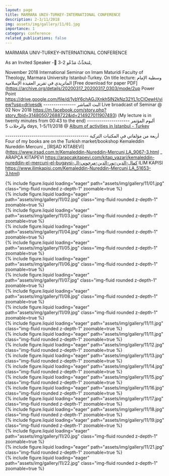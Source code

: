 ```yaml
---
layout: page
title: MARMARA UNIV-TURKEY-INTERNATIONAL CONFERENCE
description: 2-3/11/2018
img: assets/img/gallery/11/01.jpg
importance: 1
category: conference
related_publications: false
---
```


<p class="distill-post-title">MARMARA UNIV-TURKEY-INTERNATIONAL CONFERENCE </p>

As an Invited Speaker - ٌمُتحَدِّثٌ مَدْعٌو 2-3,

November 2018 International Seminar on Imam Maturidi Faculty of Theology, Marmara University Istanbul-Turkey. On title lecture: وسطية الإمام الماتريدي في تقرير العقيدة الإسلامية [Free download for paper PDF](https://archive.org/details/20200317_20200317_0303/mode/2up Power Point https://drive.google.com/file/d/1ybY6chAGJXnkh5lN2kNz32YL1cClOewH/view?usp=drivesdk ---------------- البث المباشر Live broadcast of Seminar @ 02 Nov 2018 https://m.facebook.com/story.php?story_fbid=314805072688722&id=214927011907493) (My lecture is in twenty minutes from 00:43 to the end) --------------------- ألبوم المؤتمر والرحلات 5 days, 1-5/11/2018 @ [Album of activities in Istanbul - Turkey](https://m.facebook.com/kamaluddin.nurdin.7/albums/2111292812228534/)

----------------------------------------- أربعة من مؤلفاتي في المكتبات التركية Four of my books are on the Turkish market/bookshop Kemaleddin Nureddin Mercuni _ [İRŞAD KİTABEVİ](https://www.irsad.com.tr/Kemaleddin-Nureddin-Mercuni,LA_9067-3.html _ ARAPÇA KİTAPEVI https://arapcakitapevi.com/kitap_yazari/kemaleddin-nureddin-el-mercuni-el-bugaysi-كمال-الدين-نور-الدين-مرجوني-ال ILIM KAPISI https://www.ilimkapisi.com/Kemaleddin-Nureddin-Mercuni,LA_51653-3.html)

<div class="row mt-3">
    <div class="col-sm mt-3 mt-md-0">
        {% include figure.liquid loading="eager" path="assets/img/gallery/11/01.jpg" class="img-fluid rounded z-depth-1" zoomable=true %}
    </div>
    <div class="col-sm mt-3 mt-md-0">
        {% include figure.liquid loading="eager" path="assets/img/gallery/11/02.jpg" class="img-fluid rounded z-depth-1" zoomable=true %}
    </div>
    <div class="col-sm mt-3 mt-md-0">
        {% include figure.liquid loading="eager" path="assets/img/gallery/11/03.jpg" class="img-fluid rounded z-depth-1" zoomable=true %}
    </div>
</div>
<div class="row mt-3">
    <div class="col-sm mt-3 mt-md-0">
        {% include figure.liquid loading="eager" path="assets/img/gallery/11/04.jpg" class="img-fluid rounded z-depth-1" zoomable=true %}
    </div>
    <div class="col-sm mt-3 mt-md-0">
        {% include figure.liquid loading="eager" path="assets/img/gallery/11/05.jpg" class="img-fluid rounded z-depth-1" zoomable=true %}
    </div>
    <div class="col-sm mt-3 mt-md-0">
        {% include figure.liquid loading="eager" path="assets/img/gallery/11/06.jpg" class="img-fluid rounded z-depth-1" zoomable=true %}
    </div>
</div>

<div class="row mt-3">
    <div class="col-sm mt-3 mt-md-0">
        {% include figure.liquid loading="eager" path="assets/img/gallery/11/07.jpg" class="img-fluid rounded z-depth-1" zoomable=true %}
    </div>
    <div class="col-sm mt-3 mt-md-0">
        {% include figure.liquid loading="eager" path="assets/img/gallery/11/08.jpg" class="img-fluid rounded z-depth-1" zoomable=true %}
    </div>
    <div class="col-sm mt-3 mt-md-0">
        {% include figure.liquid loading="eager" path="assets/img/gallery/11/09.jpg" class="img-fluid rounded z-depth-1" zoomable=true %}
    </div>
</div>
<div class="row mt-3">
    <div class="col-sm mt-3 mt-md-0">
        {% include figure.liquid loading="eager" path="assets/img/gallery/11/11.jpg" class="img-fluid rounded z-depth-1" zoomable=true %}
    </div>
    <div class="col-sm mt-3 mt-md-0">
        {% include figure.liquid loading="eager" path="assets/img/gallery/11/11.jpg" class="img-fluid rounded z-depth-1" zoomable=true %}
    </div>
    <div class="col-sm mt-3 mt-md-0">
        {% include figure.liquid loading="eager" path="assets/img/gallery/11/12.jpg" class="img-fluid rounded z-depth-1" zoomable=true %}
    </div>
</div>
<div class="row mt-3">
    <div class="col-sm mt-3 mt-md-0">
        {% include figure.liquid loading="eager" path="assets/img/gallery/11/13.jpg" class="img-fluid rounded z-depth-1" zoomable=true %}
    </div>
    <div class="col-sm mt-3 mt-md-0">
        {% include figure.liquid loading="eager" path="assets/img/gallery/11/14.jpg" class="img-fluid rounded z-depth-1" zoomable=true %}
    </div>
    <div class="col-sm mt-3 mt-md-0">
        {% include figure.liquid loading="eager" path="assets/img/gallery/11/15.jpg" class="img-fluid rounded z-depth-1" zoomable=true %}
    </div>
</div>
<div class="row mt-3">
    <div class="col-sm mt-3 mt-md-0">
        {% include figure.liquid loading="eager" path="assets/img/gallery/11/16.jpg" class="img-fluid rounded z-depth-1" zoomable=true %}
    </div>
    <div class="col-sm mt-3 mt-md-0">
        {% include figure.liquid loading="eager" path="assets/img/gallery/11/17.jpg" class="img-fluid rounded z-depth-1" zoomable=true %}
    </div>
    <div class="col-sm mt-3 mt-md-0">
        {% include figure.liquid loading="eager" path="assets/img/gallery/11/18.jpg" class="img-fluid rounded z-depth-1" zoomable=true %}
    </div>
</div>
<div class="row mt-3">
    <div class="col-sm mt-3 mt-md-0">
        {% include figure.liquid loading="eager" path="assets/img/gallery/11/19.jpg" class="img-fluid rounded z-depth-1" zoomable=true %}
    </div>
    <div class="col-sm mt-3 mt-md-0">
        {% include figure.liquid loading="eager" path="assets/img/gallery/11/20.jpg" class="img-fluid rounded z-depth-1" zoomable=true %}
    </div>
    <div class="col-sm mt-3 mt-md-0">
        {% include figure.liquid loading="eager" path="assets/img/gallery/11/21.jpg" class="img-fluid rounded z-depth-1" zoomable=true %}
    </div>
    <div class="col-sm mt-3 mt-md-0">
        {% include figure.liquid loading="eager" path="assets/img/gallery/11/22.jpg" class="img-fluid rounded z-depth-1" zoomable=true %}
    </div>
